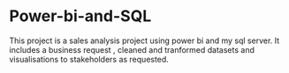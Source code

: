 # Power-bi-and-SQL
This project is a sales analysis project using power bi and my sql server. 
It includes a business request , cleaned and tranformed 
datasets and visualisations to stakeholders as requested.
